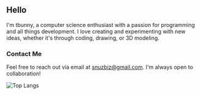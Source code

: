 ## Hello

I'm tbunny, a computer science enthusiast with a passion for programming and all things development. I love creating and experimenting with new ideas, whether it's through coding, drawing, or 3D modeling.

### Contact Me

Feel free to reach out via email at snuzbiz@gmail.com. I'm always open to collaboration!

![Top Langs](https://git-stats-vercel-snuzzers.vercel.app/api/top-langs/?username=tbunny-n&theme=vue-dark&show_icons=true&layout=compact&langs_count=8&hide=javascript,html,css,shell)

